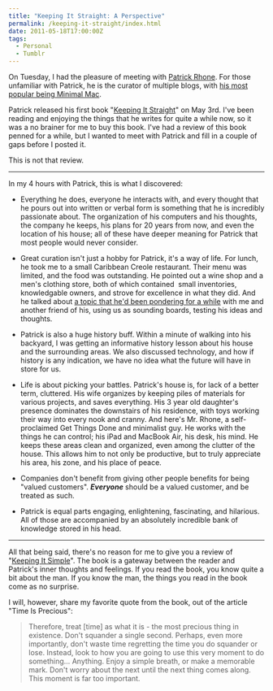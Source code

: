 ```yaml
---
title: "Keeping It Straight: A Perspective"
permalink: /keeping-it-straight/index.html
date: 2011-05-18T17:00:00Z
tags: 
  - Personal
  - Tumblr
---
```


On Tuesday, I had the pleasure of meeting with <a href="http://patrickrhone.com" target="_blank">Patrick Rhone</a>. For those unfamiliar with Patrick, he is the curator of multiple blogs, with <a href="http://minimalmac.com/" target="_blank">his most popular being Minimal Mac</a>.

Patrick released his first book "<a href="http://www.amazon.com/Keeping-It-Straight-ebook/dp/B004YR6PXG/ref=sr_1_1?ie=UTF8&qid=1305765852&sr=8-1" target="_blank">Keeping It Straight</a>" on May 3rd. I've been reading and enjoying the things that he writes for quite a while now, so it was a no brainer for me to buy this book. I've had a review of this book penned for a while, but I wanted to meet with Patrick and fill in a couple of gaps before I posted it.

This is not that review.

---

In my 4 hours with Patrick, this is what I discovered:

- Everything he does, everyone he interacts with, and every thought that he pours out into written or verbal form is something that he is incredibly passionate about. The organization of his computers and his thoughts, the company he keeps, his plans for 20 years from now, and even the location of his house; all of these have deeper meaning for Patrick that most people would never consider.

- Great curation isn't just a hobby for Patrick, it's a way of life. For lunch, he took me to a small Caribbean Creole restaurant. Their menu was limited, and the food was outstanding. He pointed out a wine shop and a men's clothing store, both of which contained  small inventories, knowledgable owners, and strove for excellence in what they did. And he talked about <a href="http://minimalmac.com/post/5584824313/icloud-conjecture-magic-and-a-fools-hope" target="_blank">a topic that he'd been pondering for a while</a> with me and another friend of his, using us as sounding boards, testing his ideas and thoughts.

- Patrick is also a huge history buff. Within a minute of walking into his backyard, I was getting an informative history lesson about his house and the surrounding areas. We also discussed technology, and how if history is any indication, we have no idea what the future will have in store for us.

- Life is about picking your battles. Patrick's house is, for lack of a better term, cluttered. His wife organizes by keeping piles of materials for various projects, and saves everything. His 3 year old daughter's presence dominates the downstairs of his residence, with toys working their way into every nook and cranny. And here's Mr. Rhone, a self-proclaimed Get Things Done and minimalist guy. He works with the things he can control; his iPad and MacBook Air, his desk, his mind. He keeps these areas clean and organized, even among the clutter of the house. This allows him to not only be productive, but to truly appreciate his area, his zone, and his place of peace.

- Companies don't benefit from giving other people benefits for being "valued customers". ***Everyone*** should be a valued customer, and be treated as such.

- Patrick is equal parts engaging, enlightening, fascinating, and hilarious. All of those are accompanied by an absolutely incredible bank of knowledge stored in his head.

---

All that being said, there's no reason for me to give you a review of "<a href="http://www.amazon.com/Keeping-It-Straight-ebook/dp/B004YR6PXG/ref=sr_1_1?ie=UTF8&qid=1305765852&sr=8-1" target="_blank">Keeping It Simple</a>". The book is a gateway between the reader and Patrick's inner thoughts and feelings. If you read the book, you know quite a bit about the man. If you know the man, the things you read in the book come as no surprise.

I will, however, share my favorite quote from the book, out of the article "Time Is Precious":

> Therefore, treat [time] as what it is - the most precious thing in existence. Don't squander a single second. Perhaps, even more importantly, don't waste time regretting the time you do squander or lose. Instead, look to how you are going to use this very moment to do something… Anything. Enjoy a simple breath, or make a memorable mark. Don't worry about the next until the next thing comes along. This moment is far too important.
